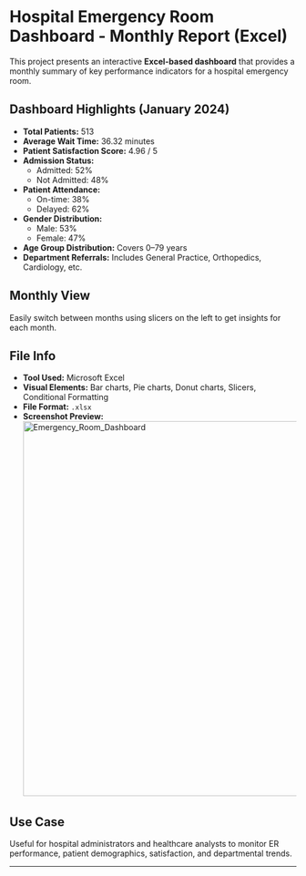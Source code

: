 # Hospital Emergency Room Dashboard - Monthly Report (Excel)

This project presents an interactive **Excel-based dashboard** that provides a monthly summary of key performance indicators for a hospital emergency room.

##  Dashboard Highlights (January 2024)

- **Total Patients:** 513
- **Average Wait Time:** 36.32 minutes
- **Patient Satisfaction Score:** 4.96 / 5
- **Admission Status:**
  - Admitted: 52%
  - Not Admitted: 48%
- **Patient Attendance:**
  - On-time: 38%
  - Delayed: 62%
- **Gender Distribution:**
  - Male: 53%
  - Female: 47%
- **Age Group Distribution:** Covers 0–79 years
- **Department Referrals:** Includes General Practice, Orthopedics, Cardiology, etc.

## Monthly View
Easily switch between months using slicers on the left to get insights for each month.

##  File Info
- **Tool Used:** Microsoft Excel
- **Visual Elements:** Bar charts, Pie charts, Donut charts, Slicers, Conditional Formatting
- **File Format:** `.xlsx`
- **Screenshot Preview:**  
  <img width="1789" height="658" alt="Emergency_Room_Dashboard" src="https://github.com/user-attachments/assets/2811626a-3e1f-4ddf-8ed9-a7441773a38b" />


##  Use Case
Useful for hospital administrators and healthcare analysts to monitor ER performance, patient demographics, satisfaction, and departmental trends.

---



